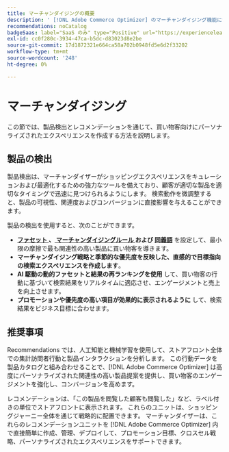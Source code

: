 ```yaml
---
title: マーチャンダイジングの概要
description: ' [!DNL Adobe Commerce Optimizer] のマーチャンダイジング機能について説明します。'
recommendations: noCatalog
badgeSaas: label="SaaS のみ" type="Positive" url="https://experienceleague.adobe.com/en/docs/commerce/user-guides/product-solutions" tooltip="Adobe Commerce as a Cloud ServiceおよびAdobe Commerce Optimizer プロジェクトにのみ適用されます（Adobeで管理される SaaS インフラストラクチャ）。"
exl-id: cc0f280c-3934-47ca-b5dc-d83023d8e2be
source-git-commit: 17d1872321e664ca58a702b0948fd5e6d2f33202
workflow-type: tm+mt
source-wordcount: '248'
ht-degree: 0%

---
```


# マーチャンダイジング

この節では、製品検出とレコメンデーションを通じて、買い物客向けにパーソナライズされたエクスペリエンスを作成する方法を説明します。

## 製品の検出

製品検出は、マーチャンダイザーがショッピングエクスペリエンスをキュレーションおよび最適化するための強力なツールを備えており、顧客が適切な製品を適切なタイミングで迅速に見つけられるようにします。 検索動作を微調整すると、製品の可視性、関連度およびコンバージョンに直接影響を与えることができます。

製品の検出を使用すると、次のことができます。

* **[ ファセット ](./facets/overview.md)、[ マーチャンダイジングルール ](./rules/overview.md) および [ 同義語](./synonyms/overview.md)** を設定して、最小限の摩擦で最も関連性の高い製品に買い物客を導きます。
* **マーチャンダイジング戦略と季節的な優先度を反映した、直感的で目標指向の検索エクスペリエンスを作成します**。
* **AI 駆動の動的ファセットと結果の再ランキングを使用** して、買い物客の行動に基づいて検索結果をリアルタイムに適応させ、エンゲージメントと売上を向上させます。
* **プロモーションや優先度の高い項目が効果的に表示されるように** して、検索結果をビジネス目標に合わせます。

## 推奨事項

Recommendations では、人工知能と機械学習を使用して、ストアフロント全体での集計訪問者行動と製品インタラクションを分析します。 この行動データを製品カタログと組み合わせることで、[!DNL Adobe Commerce Optimizer] は高度にパーソナライズされた関連性の高い製品提案を提供し、買い物客のエンゲージメントを強化し、コンバージョンを高めます。

レコメンデーションは、「この製品を閲覧した顧客も閲覧した」など、ラベル付きの単位でストアフロントに表示されます。 これらのユニットは、ショッピングジャーニー全体を通じて戦略的に配置できます。 マーチャンダイザーは、これらのレコメンデーションユニットを [!DNL Adobe Commerce Optimizer] 内で直接簡単に作成、管理、デプロイして、プロモーション目標、クロスセル戦略、パーソナライズされたエクスペリエンスをサポートできます。
